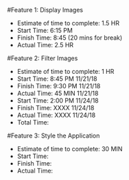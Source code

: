 #Feature 1: Display Images
 - Estimate of time to complete: 1.5 HR
 - Start Time: 6:15 PM
 - Finish Time: 8:45 (20 mins for break)
 - Actual Time: 2.5 HR

 #Feature 2: Filter Images
 - Estimate of time to complete: 1 HR
 - Start Time: 8:45 PM 11/21/18
 - Finish Time: 9:30 PM 11/21/18
 - Actual Time: 45 MIN 11/21/18
 - Start Time: 2:00 PM 11/24/18
 - Finish Time: XXXX 11/24/18
 - Actual Time: XXXX 11/24/18
 - Total Time: 

 #Feature 3: Style the Application
 - Estimate of time to complete: 30 MIN
 - Start Time:
 - Finish Time: 
 - Actual Time:

